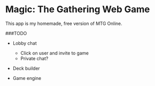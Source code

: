 # Magic: The Gathering Web Game

This app is my homemade, free version of MTG Online. 

###TODO

* Lobby chat
  * Click on user and invite to game
  * Private chat?

* Deck builder
* Game engine

